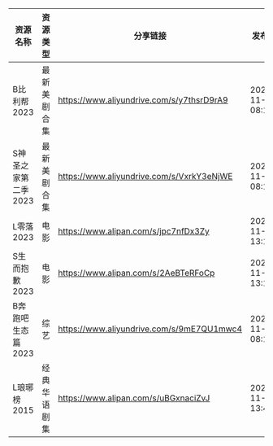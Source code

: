 | 资源名称         | 资源类型   | 分享链接                                      | 发布时间                |
| ------------ | ------ | ----------------------------------------- | ------------------- |
| B比利帮2023     | 最新美剧合集 | https://www.aliyundrive.com/s/y7thsrD9rA9 | 2023-11-19 08:10:10 |
| S神圣之家第二季2023 | 最新美剧合集 | https://www.aliyundrive.com/s/VxrkY3eNjWE | 2023-11-19 08:10:04 |
| L零落2023      | 电影     | https://www.alipan.com/s/jpc7nfDx3Zy      | 2023-11-19 13:15:06 |
| S生而抱歉2023    | 电影     | https://www.alipan.com/s/2AeBTeRFoCp      | 2023-11-19 13:15:11 |
| B奔跑吧生态篇2023  | 综艺     | https://www.aliyundrive.com/s/9mE7QU1mwc4 | 2023-11-19 08:10:15 |
| L琅琊榜2015     | 经典华语剧集 | https://www.alipan.com/s/uBGxnaciZvJ      | 2023-11-19 13:45:06 |
